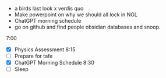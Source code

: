 - a birds last look x verdis quo
- Make powerpoint on why we should all lock in NGL
- ChatGPT morning schedule
- go on github and find people obsidian databases and snoop.

7:00
- [x] Physics Assessment
8:15
- [ ] Prepare for tafe
- [x] ChatGPT Morning Schedule
8:30
- [ ] Sleep